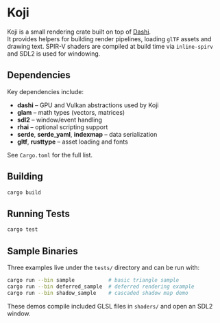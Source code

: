 # Koji

Koji is a small rendering crate built on top of [Dashi](https://github.com/JordanHendl/dashi).  
It provides helpers for building render pipelines, loading `glTF` assets and drawing text.
SPIR-V shaders are compiled at build time via `inline-spirv` and SDL2 is used for windowing.

## Dependencies

Key dependencies include:

- **dashi** &ndash; GPU and Vulkan abstractions used by Koji
- **glam** &ndash; math types (vectors, matrices)
- **sdl2** &ndash; window/event handling
- **rhai** &ndash; optional scripting support
- **serde**, **serde_yaml**, **indexmap** &ndash; data serialization
- **gltf**, **rusttype** &ndash; asset loading and fonts

See `Cargo.toml` for the full list.

## Building

```bash
cargo build
```

## Running Tests

```bash
cargo test
```

## Sample Binaries

Three examples live under the `tests/` directory and can be run with:

```bash
cargo run --bin sample           # basic triangle sample
cargo run --bin deferred_sample  # deferred rendering example
cargo run --bin shadow_sample    # cascaded shadow map demo
```

These demos compile included GLSL files in `shaders/` and open an SDL2 window.
